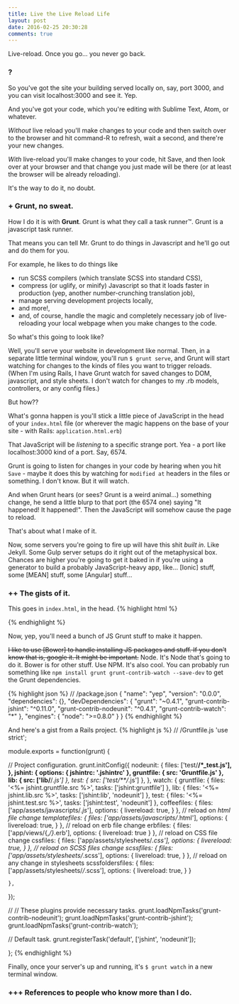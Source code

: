 ```yaml
---
title: Live the Live Reload Life
layout: post
date: 2016-02-25 20:30:28
comments: true
---
```

Live-reload. Once you go... you never go back.

### ? 
So you've got the site your building served locally on, say, port 3000, and you can visit localhost:3000 and see it. Yep. 

And you've got your code, which you're editing with Sublime Text, Atom, or whatever. 

_Without_ live reload you'll make changes to your code and then switch over to the browser and hit command-R to refresh, wait a second, and there're your new changes. 

_With_ live-reload you'll make changes to your code, hit Save, and then look over at your browser and that change you just made will be there (or at least the browser will be already reloading). 

It's the way to do it, no doubt.

### + Grunt, no sweat. 
How I do it is with __Grunt__. Grunt is what they call a task runner&trade;. Grunt is a javascript task runner. 

That means you can tell Mr. Grunt to do things in Javascript and he'll go out and do them for you. 

For example, he likes to do things like 
- run SCSS compilers (which translate SCSS into standard CSS),
- compress (or uglify, or minify) Javascript so that it loads faster in production (yep, another number-crunching translation job),
- manage serving development projects locally, 
- and more!,
- and, of course, handle the magic and completely necessary job of live-reloading your local webpage when you make changes to the code.

So what's this going to look like? 

Well, you'll serve your website in development like normal. Then, in a separate little terminal window, you'll run `$ grunt serve`, and Grunt will start watching for changes to the kinds of files you want to trigger reloads. (When I'm using Rails, I have Grunt watch for saved changes to DOM, javascript, and style sheets. I don't watch for changes to my .rb models, controllers, or any config files.)

But how?? 

What's gonna happen is you'll stick a little piece of JavaScript in the head of your `index.html` file (or wherever the magic happens on the base of your site - with Rails: `application.html.erb`)

That JavaScript will be _listening_ to a specific strange port. Yea - a port like localhost:3000 kind of a port. Say, 6574. 

Grunt is going to listen for changes in your code by hearing when you hit `Save` - maybe it does this by watching for `modified at` headers in the files or something. I don't know. But it will watch. 

And when Grunt hears (or sees? Grunt is a weird animal...) something change, he send a little blurp to that port (the 6574 one) saying "It happened! It happened!". Then the JavaScript will somehow cause the page to reload. 

That's about what I make of it. 

Now, some servers you're going to fire up will have this shit _built in_. Like Jekyll. Some Gulp server setups do it right out of the metaphysical box. Chances are higher you're going to get it baked in if you're using a generator to build a probably JavaScript-heavy app, like... [Ionic] stuff, some [MEAN] stuff, some [Angular] stuff... 


### ++ The gists of it. 
This goes in `index.html`, in the head.
{% highlight html %}
<script src="http://localhost:35729/livereload.js"></script>
{% endhighlight %}

Now, yep, you'll need a bunch of JS Grunt stuff to make it happen. 

~~I like to use [Bower] to handle installing JS packages and stuff. If you don't know that is, google it. It might be important.~~
Node. It's Node that's going to do it. Bower is for other stuff. Use NPM. It's also cool. You can probably run something like `npm install grunt grunt-contrib-watch --save-dev` to get the Grunt dependencies. 

{% highlight json %}
// /package.json
{
  "name": "yep",
  "version": "0.0.0",
  "dependencies": {},
  "devDependencies": {
    "grunt": "~0.4.1",
    "grunt-contrib-jshint": "^0.11.0",
    "grunt-contrib-nodeunit": "^0.4.1",
    "grunt-contrib-watch": "*"
  },
  "engines": {
    "node": ">=0.8.0"
  }
}
{% endhighlight %}

And here's a gist from a Rails project.
{% highlight js %}
// /Gruntfile.js
'use strict';

module.exports = function(grunt) {

  // Project configuration.
  grunt.initConfig({
    nodeunit: {
      files: ['test/**/*_test.js'],
    },
    jshint: {
      options: {
        jshintrc: '.jshintrc'
      },
      gruntfile: {
        src: 'Gruntfile.js'
      },
      lib: {
        src: ['lib/**/*.js']
      },
      test: {
        src: ['test/**/*.js']
      },
    },
    watch: {
      gruntfile: {
        files: '<%= jshint.gruntfile.src %>',
        tasks: ['jshint:gruntfile']
      },
      lib: {
        files: '<%= jshint.lib.src %>',
        tasks: ['jshint:lib', 'nodeunit']
      },
      test: {
        files: '<%= jshint.test.src %>',
        tasks: ['jshint:test', 'nodeunit']
      },
      coffeefiles: {
        files: ['app/assets/javascripts/*.js*'],
        options: {
          livereload: true,
        }
      },
      // reload on *html file change
      templatefiles: {
        files: ['app/assets/javascripts/*.html'],
        options: {
          livereload: true,
        }
      },
      // reload on erb file change
      erbfiles: {
        files: ['app/views/{,*/}*.erb'],
        options: {
          livereload: true
        }
      },
      // reload on CSS file change
      cssfiles: {
        files: ['app/assets/stylesheets/*.css'],
        options: {
          livereload: true,
        }
      },
      // reload on SCSS files change
      scssfiles: {
        files: ['app/assets/stylesheets/*.scss'],
        options: {
          livereload: true,
        }
      },
      // reload on any change in stylesheets
      scssfoldersfiles: {
        files: ['app/assets/stylesheets/*/*.scss'],
        options: {
          livereload: true,
        }
      }

    },
  });

  // // These plugins provide necessary tasks.
  grunt.loadNpmTasks('grunt-contrib-nodeunit');
  grunt.loadNpmTasks('grunt-contrib-jshint');
  grunt.loadNpmTasks('grunt-contrib-watch');

  // Default task.
  grunt.registerTask('default', ['jshint', 'nodeunit']);

};
{% endhighlight %}

Finally, once your server's up and running, it's `$ grunt watch` in a new terminal window. 

### +++ References to people who know more than I do. 


